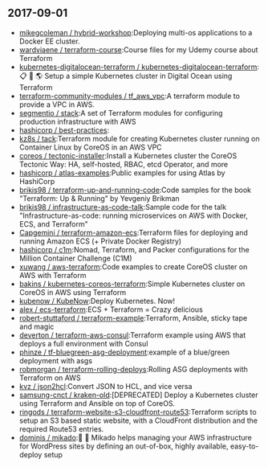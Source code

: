 ## 2017-09-01

* [mikegcoleman / hybrid-workshop](https://github.com/mikegcoleman/hybrid-workshop):Deploying multi-os applications to a Docker EE cluster.
* [wardviaene / terraform-course](https://github.com/wardviaene/terraform-course):Course files for my Udemy course about Terraform
* [kubernetes-digitalocean-terraform / kubernetes-digitalocean-terraform](https://github.com/kubernetes-digitalocean-terraform/kubernetes-digitalocean-terraform):📋 🌊 🌎 Setup a simple Kubernetes cluster in Digital Ocean using Terraform
* [terraform-community-modules / tf_aws_vpc](https://github.com/terraform-community-modules/tf_aws_vpc):A terraform module to provide a VPC in AWS.
* [segmentio / stack](https://github.com/segmentio/stack):A set of Terraform modules for configuring production infrastructure with AWS
* [hashicorp / best-practices](https://github.com/hashicorp/best-practices):
* [kz8s / tack](https://github.com/kz8s/tack):Terraform module for creating Kubernetes cluster running on Container Linux by CoreOS in an AWS VPC
* [coreos / tectonic-installer](https://github.com/coreos/tectonic-installer):Install a Kubernetes cluster the CoreOS Tectonic Way: HA, self-hosted, RBAC, etcd Operator, and more
* [hashicorp / atlas-examples](https://github.com/hashicorp/atlas-examples):Public examples for using Atlas by HashiCorp
* [brikis98 / terraform-up-and-running-code](https://github.com/brikis98/terraform-up-and-running-code):Code samples for the book "Terraform: Up & Running" by Yevgeniy Brikman
* [brikis98 / infrastructure-as-code-talk](https://github.com/brikis98/infrastructure-as-code-talk):Sample code for the talk "Infrastructure-as-code: running microservices on AWS with Docker, ECS, and Terraform"
* [Capgemini / terraform-amazon-ecs](https://github.com/Capgemini/terraform-amazon-ecs):Terraform files for deploying and running Amazon ECS (+ Private Docker Registry)
* [hashicorp / c1m](https://github.com/hashicorp/c1m):Nomad, Terraform, and Packer configurations for the Million Container Challenge (C1M)
* [xuwang / aws-terraform](https://github.com/xuwang/aws-terraform):Code examples to create CoreOS cluster on AWS with Terraform
* [bakins / kubernetes-coreos-terraform](https://github.com/bakins/kubernetes-coreos-terraform):Simple Kubernetes cluster on CoreOS in AWS using Terraform
* [kubenow / KubeNow](https://github.com/kubenow/KubeNow):Deploy Kubernetes. Now!
* [alex / ecs-terraform](https://github.com/alex/ecs-terraform):ECS + Terraform = Crazy delicious
* [robert-stuttaford / terraform-example](https://github.com/robert-stuttaford/terraform-example):Terraform, Ansible, sticky tape and magic
* [deverton / terraform-aws-consul](https://github.com/deverton/terraform-aws-consul):Terraform example using AWS that deploys a full environment with Consul
* [phinze / tf-bluegreen-asg-deployment](https://github.com/phinze/tf-bluegreen-asg-deployment):example of a blue/green deployment with asgs
* [robmorgan / terraform-rolling-deploys](https://github.com/robmorgan/terraform-rolling-deploys):Rolling ASG deployments with Terraform on AWS
* [kvz / json2hcl](https://github.com/kvz/json2hcl):Convert JSON to HCL, and vice versa
* [samsung-cnct / kraken-old](https://github.com/samsung-cnct/kraken-old):[DEPRECATED] Deploy a Kubernetes cluster using Terraform and Ansible on top of CoreOS.
* [ringods / terraform-website-s3-cloudfront-route53](https://github.com/ringods/terraform-website-s3-cloudfront-route53):Terraform scripts to setup an S3 based static website, with a CloudFront distribution and the required Route53 entries.
* [dominis / mikado](https://github.com/dominis/mikado):🤖 💨 Mikado helps managing your AWS infrastructure for WordPress sites by defining an out-of-box, highly available, easy-to-deploy setup
